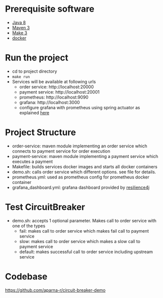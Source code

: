 # Prerequisite software
- [Java 8](https://www.oracle.com/java/technologies/downloads/) 
- [Maven 3](https://maven.apache.org/download.cgi)
- [Make 3](https://www.gnu.org/software/make/)
- [docker](https://docs.docker.com/get-docker/)

# Run the project
- cd to project directory
- `make run`
- Services will be available at following urls
  - order service: http://localhost:20000
  - payment service: http://localhost:20001
  - prometheus: http://localhost:9090
  - grafana: http://localhost:3000
  - configure grafana with prometheus using spring actuator as explained [here](https://medium.com/javarevisited/springboot-app-monitoring-with-grafana-prometheus-7c723f0dec15)

# Project Structure
- order-service: maven module implementing an order service which connects to payment service for order execution
- payment-service: maven module implementing a payment service which executes a payment
- Makefile: builds services docker images and starts all docker containers
- demo.sh: calls order service which different options. see file for details.
- prometheus.yml: used as prometheus config for prometheus docker container
- grafana_dashboard.yml: grafana dashboard provided by [resilience4j](https://github.com/resilience4j/resilience4j/blob/master/grafana_dashboard.json)

# Test CircuitBreaker
- demo.sh: accepts 1 optional parameter. Makes call to order service with one of the types
   - fail: makes call to order service which makes fail call to payment service
   - slow: makes call to order service which makes a slow call to payment service
   - default: makes successful call to order service including upstream service

# Codebase
https://github.com/aparna-r/circuit-breaker-demo 